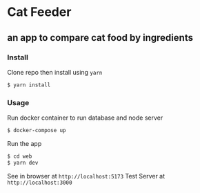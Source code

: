 # Cat Feeder

## an app to compare cat food by ingredients

### Install

Clone repo then install using `yarn`

```bash
$ yarn install
```

### Usage

Run docker container to run database and node server

```bash
$ docker-compose up
```

Run the app

```bash
$ cd web
$ yarn dev
```

See in browser at `http://localhost:5173`
Test Server at `http://localhost:3000`
